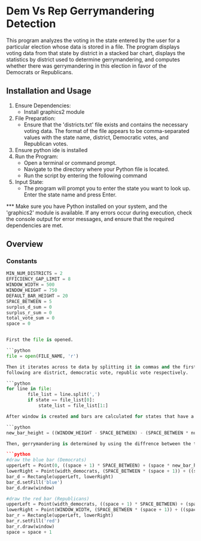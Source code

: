 # Dem Vs Rep Gerrymandering Detection

This program analyzes the voting in the state entered by the user for a particular election
whose data is stored in a file. The program displays voting data from that state by district
in a stacked bar chart, displays the statistics by district used to determine gerrymandering,
and computes whether there was gerrymandering in this election in favor of the Democrats or Republicans.

## Installation and Usage

1. Ensure Dependencies:
   - Install graphics2 module
2. File Preparation:
   - Ensure that the 'districts.txt' file exists and contains the necessary voting data.
The format of the file appears to be comma-separated values with the state name,
district, Democratic votes, and Republican votes.
3. Ensure python ide is installed
4. Run the Program:
   - Open a terminal or command prompt.
   - Navigate to the directory where your Python file is located.
   - Run the script by entering the following command
5. Input State:
   - The program will prompt you to enter the state you want to look up. Enter the state name and press Enter.
  
*** Make sure you have Python installed on your system, and the 'graphics2' module is available. 
If any errors occur during execution, check the console output for error messages, and ensure that 
the required dependencies are met.

## Overview

### Constants
```python
MIN_NUM_DISTRICTS = 2
EFFICIENCY_GAP_LIMIT = 8
WINDOW_WIDTH = 500
WINDOW_HEIGHT = 750
DEFAULT_BAR_HEIGHT = 20
SPACE_BETWEEN = 5
surplus_d_sum = 0
surplus_r_sum = 0
total_vote_sum = 0
space = 0


First the file is opened. 

```python
file = open(FILE_NAME, 'r')

Then it iterates across te data by splitting it in commas and the first element of the list is the state and the
following are district, democratic vote, republic vote respectively.

```python
for line in file:
        file_list = line.split(',')
        if state == file_list[0]:
            state_list = file_list[1:]

After window is created and bars are calculated for states that have a lot of districts with the formula

```python
new_bar_height = ((WINDOW_HEIGHT - SPACE_BETWEEN) - (SPACE_BETWEEN * num_district)) / (num_district)

Then, gerrymandering is determined by using the diffrence between the two party's vote then the bars are drawn.

```python
#draw the blue bar (Democrats)
upperLeft = Point(0, ((space + 1) * SPACE_BETWEEN) + (space * new_bar_height))
lowerRight = Point(width_democrats, (SPACE_BETWEEN * (space + 1)) + ((space + 1) * new_bar_height))
bar_d = Rectangle(upperLeft, lowerRight)
bar_d.setFill('blue')
bar_d.draw(window)

#draw the red bar (Republicans)
upperLeft = Point(width_democrats, ((space + 1) * SPACE_BETWEEN) + (space * new_bar_height))
lowerRight = Point(WINDOW_WIDTH, (SPACE_BETWEEN * (space + 1)) + ((space + 1) * new_bar_height))
bar_r = Rectangle(upperLeft, lowerRight)
bar_r.setFill('red')
bar_r.draw(window)
space = space + 1






